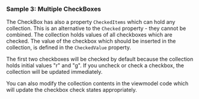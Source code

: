 ### Sample 3: Multiple CheckBoxes

The CheckBox has also a property `CheckedItems` which can hold any collection. This is an alternative to the `Checked` property - they cannot be combined.
The collection holds values of all checkboxes which are checked. The value of the checkbox which should be inserted in the collection, is defined in the
`CheckedValue` property.



The first two checkboxes will be checked by default because the collection holds initial values "r" and "g".
If you uncheck or check a checkbox, the collection will be updated immediately.


You can also modify the collection contents in the viewmodel code which will update the checkbox check states appropriately.
